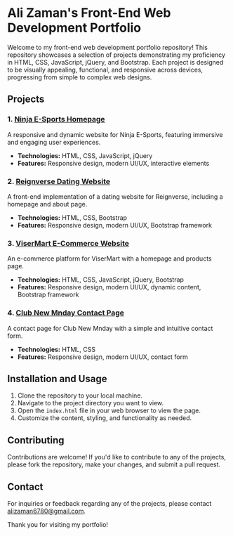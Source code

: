 # Ali Zaman's Front-End Web Development Portfolio

Welcome to my front-end web development portfolio repository! This repository showcases a selection of projects demonstrating my proficiency in HTML, CSS, JavaScript, jQuery, and Bootstrap. Each project is designed to be visually appealing, functional, and responsive across devices, progressing from simple to complex web designs.

## Projects

### 1. [Ninja E-Sports Homepage](ninja-e-sports-homepage)
A responsive and dynamic website for Ninja E-Sports, featuring immersive and engaging user experiences.
- **Technologies:** HTML, CSS, JavaScript, jQuery
- **Features:** Responsive design, modern UI/UX, interactive elements

### 2. [Reignverse Dating Website](reignverse-dating-website)
A front-end implementation of a dating website for Reignverse, including a homepage and about page.
- **Technologies:** HTML, CSS, Bootstrap
- **Features:** Responsive design, modern UI/UX, Bootstrap framework

### 3. [ViserMart E-Commerce Website](visermart-e-commerce-website)
An e-commerce platform for ViserMart with a homepage and products page.
- **Technologies:** HTML, CSS, JavaScript, jQuery, Bootstrap
- **Features:** Responsive design, modern UI/UX, dynamic content, Bootstrap framework

### 4. [Club New Mnday Contact Page](club-new-mnday-contact-page)
A contact page for Club New Mnday with a simple and intuitive contact form.
- **Technologies:** HTML, CSS
- **Features:** Responsive design, modern UI/UX, contact form

## Installation and Usage

1. Clone the repository to your local machine.
2. Navigate to the project directory you want to view.
3. Open the `index.html` file in your web browser to view the page.
4. Customize the content, styling, and functionality as needed.

## Contributing

Contributions are welcome! If you'd like to contribute to any of the projects, please fork the repository, make your changes, and submit a pull request.

## Contact

For inquiries or feedback regarding any of the projects, please contact [alizaman6780@gmail.com](mailto:alizaman6780@gmail.com).

Thank you for visiting my portfolio!
